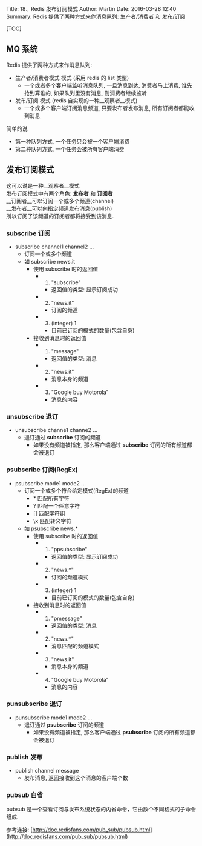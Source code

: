 Title: 18、Redis 发布订阅模式
Author: Martin
Date: 2016-03-28 12:40
Summary: Redis 提供了两种方式来作消息队列: 生产者/消费者 和 发布/订阅

[TOC]

## MQ 系统
Redis 提供了两种方式来作消息队列:

- 生产者/消费者模式 模式 (采用 redis 的 list 类型)
    + 一个或者多个客户端监听消息队列, 一旦消息到达, 消费者马上消费, 谁先抢到算谁的, 如果队列里没有消息, 则消费者继续监听
- 发布/订阅 模式 (redis 自实现的一种__观察者__模式)
    + 一个或多个客户端订阅消息频道, 只要发布者发布消息, 所有订阅者都能收到消息

简单的说

- 第一种队列方式, 一个任务只会被一个客户端消费
- 第二种队列方式, 一个任务会被所有客户端消费

## 发布订阅模式
这可以说是一种__观察者__模式<br>
发布订阅模式中有两个角色: __发布者__ 和 __订阅者__<br>
__订阅者__可以订阅一个或多个频道(channel)<br>
__发布者__可以向指定频道发布消息(publish)<br>
所以订阅了该频道的订阅者都将接受到该消息.

### subscribe 订阅
- subscribe channel1 channel2 ...
    + 订阅一个或多个频道
    + 如 subscribe news.it
        * 使用 subscribe 时的返回值
            - 1) "subscribe"
                + 返回值的类型: 显示订阅成功
            - 2) "news.it"
                + 订阅的频道
            - 3) (integer) 1
                + 目前已订阅的模式的数量(包含自身)
        * 接收到消息时的返回值
            - 1) "message"
                + 返回值的类型: 消息
            - 2) "news.it"
                + 消息本身的频道
            - 3) "Google buy Motorola"
                + 消息的内容

### unsubscribe 退订
- unsubscribe channe1 channe2 ...
    + 退订通过 __subscribe__ 订阅的频道
        * 如果没有频道被指定, 那么客户端通过 __subscribe__ 订阅的所有频道都会被退订

### psubscribe 订阅(RegEx)
- psubscribe mode1 mode2 ...
    + 订阅一个或多个符合给定模式(RegEx)的频道
        * \* 匹配所有字符
        * ? 匹配一个任意字符
        * \[\] 匹配字符组
        * \x 匹配转义字符
    + 如 psubscribe news.*
        * 使用 subscribe 时的返回值
            - 1) "ppsubscribe"
                + 返回值的类型: 显示订阅成功
            - 2) "news.*"
                + 订阅的频道模式
            - 3) (integer) 1
                + 目前已订阅的模式的数量(包含自身)
        * 接收到消息时的返回值
            - 1) "pmessage"
                + 返回值的类型: 消息
            - 2) "news.*"
                + 消息匹配的频道模式
            - 3) "news.it"
                + 消息本身的频道
            - 4) "Google buy Motorola"
                + 消息的内容

### punsubscribe 退订
- punsubscribe mode1 mode2 ...
    + 退订通过 __psubscribe__ 订阅的频道
        * 如果没有频道被指定, 那么客户端通过 __psubscribe__ 订阅的所有频道都会被退订


### publish 发布
- publish channel message
    + 发布消息, 返回接收到这个消息的客户端个数

### pubsub 自省
pubsub 是一个查看订阅与发布系统状态的内省命令，它由数个不同格式的子命令组成.

参考连接: [http://doc.redisfans.com/pub_sub/pubsub.html](http://doc.redisfans.com/pub_sub/pubsub.html)
